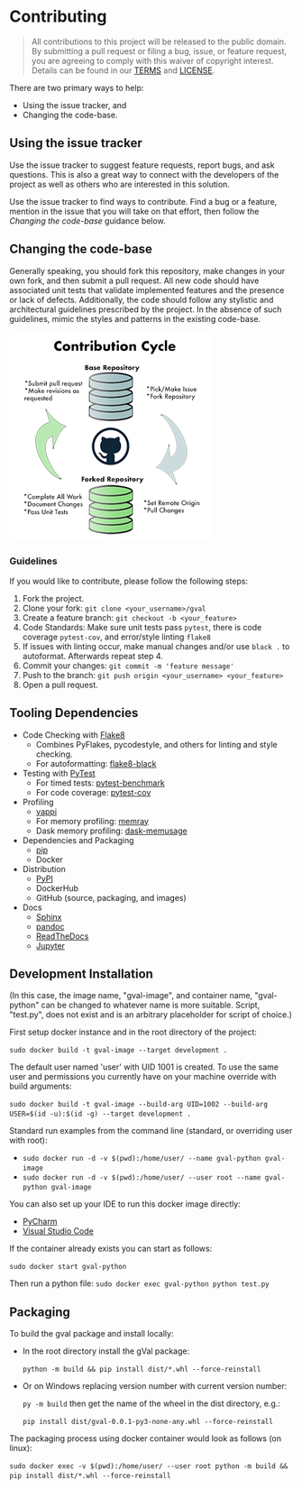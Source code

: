 # Contributing


> All contributions to this project will be released to the public domain.
> By submitting a pull request or filing a bug, issue, or
> feature request, you are agreeing to comply with this waiver of copyright interest.
> Details can be found in our [TERMS](TERMS.MD) and [LICENSE](LICENSE.MD).


There are two primary ways to help:
 - Using the issue tracker, and
 - Changing the code-base.


## Using the issue tracker

Use the issue tracker to suggest feature requests, report bugs, and ask questions.
This is also a great way to connect with the developers of the project as well
as others who are interested in this solution.

Use the issue tracker to find ways to contribute. Find a bug or a feature, mention in
the issue that you will take on that effort, then follow the _Changing the code-base_
guidance below.


## Changing the code-base

Generally speaking, you should fork this repository, make changes in your
own fork, and then submit a pull request. All new code should have associated
unit tests that validate implemented features and the presence or lack of defects.
Additionally, the code should follow any stylistic and architectural guidelines
prescribed by the project. In the absence of such guidelines, mimic the styles
and patterns in the existing code-base.

![alt text](../../images/ContributionGraphic.png)

### Guidelines

If you would like to contribute, please follow the following steps:

1. Fork the project.
2. Clone your fork: `git clone <your_username>/gval`
3. Create a feature branch: `git checkout -b <your_feature>`
4. Code Standards: Make sure unit tests pass `pytest`, there is code coverage `pytest-cov`, and error/style linting `flake8`
5. If issues with linting occur, make manual changes and/or use `black .` to autoformat.  Afterwards repeat step 4. 
6. Commit your changes: `git commit -m 'feature message'`
7. Push to the branch: `git push origin <your_username> <your_feature>`
8. Open a pull request.

## Tooling Dependencies
- Code Checking with [Flake8](https://github.com/PyCQA/flake8)
    - Combines PyFlakes, pycodestyle, and others for linting and style checking.
    - For autoformatting: [flake8-black](https://pypi.org/project/flake8-black/)
- Testing with [PyTest](https://docs.pytest.org/en/7.1.x/contents.html)
    - For timed tests: [pytest-benchmark](https://pypi.org/project/pytest-benchmark/)
    - For code coverage: [pytest-cov](https://pypi.org/project/pytest-cov/)
- Profiling
    - [yappi](https://github.com/sumerc/yappi/)
    - For memory profiling: [memray](https://pypi.org/project/memray/)
    - Dask memory profiling: [dask-memusage](https://github.com/itamarst/dask-memusage)
- Dependencies and Packaging
    - [pip](https://packaging.python.org/en/latest/key_projects/#pip)
    - Docker
- Distribution
    - [PyPI](https://pypi.org/)
    - DockerHub
    - GitHub (source, packaging, and images)
- Docs
    - [Sphinx](https://www.sphinx-doc.org/)
    - [pandoc](https://pypi.org/project/pandoc/)
    - [ReadTheDocs](https://readthedocs.org/)
    - [Jupyter](https://pypi.org/project/jupyter/)


## Development Installation

(In this case, the image name, "gval-image", and container name, "gval-python" can be changed
to whatever name is more suitable.  Script, "test.py", does not exist and is an arbitrary placeholder for 
script of choice.)

First setup docker instance and in the root directory of the project:

`sudo docker build -t gval-image --target development . `

The default user named 'user' with UID 1001 is created.  To use the same user and permissions you
currently have on your machine override with build arguments:

`sudo docker build -t gval-image --build-arg UID=1002 --build-arg USER=$(id -u):$(id -g) --target development . `

Standard run examples from the command line (standard, or overriding user with root):

- `sudo docker run -d -v $(pwd):/home/user/ --name gval-python gval-image`
- `sudo docker run -d -v $(pwd):/home/user/ --user root --name gval-python gval-image`

You can also set up your IDE to run this docker image directly:
- [PyCharm](https://www.jetbrains.com/help/pycharm/using-docker-as-a-remote-interpreter.html#config-docker)
- [Visual Studio Code](https://code.visualstudio.com/docs/containers/quickstart-python)

If the container already exists you can start as follows:

`sudo docker start gval-python`

Then run a python file:
`sudo docker exec gval-python python test.py`

## Packaging

To build the gval package and install locally:

- In the root directory install the gVal package:

  `python -m build && pip install dist/*.whl --force-reinstall`
- Or on Windows replacing version number with current version number: 

  `py -m build` then get the name of the wheel in the dist directory, e.g.:

  `pip install dist/gval-0.0.1-py3-none-any.whl --force-reinstall`

The packaging process using docker container would look as follows (on linux):

`sudo docker exec -v $(pwd):/home/user/ --user root python -m build && pip install dist/*.whl --force-reinstall`



